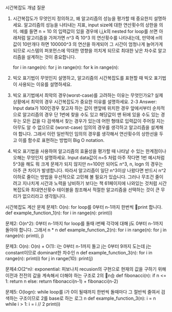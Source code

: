시간복잡도 개념 질문
1. 시간복잡도가 무엇인지 정의하고, 왜 알고리즘의 성능을 평가할 때 중요한지 설명하세요.
알고리즘의 성능을 나타내는 지표, input size에 대한 연산횟수의 상한을 의미. 예를 들면 n = 10 의 입력값이 있을 경우에 i,j,k의 nested for loop를 쓰면 아래처럼 알고리즘을 가져가면 n^3 즉 10^3 의 연산횟수를 나타내는데, 만약에 n의 값이 10만개다 하면 100000^3 의 연산을 하게되어 그 시간이 엄청나게 늘어가게 되므로 시스템의 퍼포먼스에 막대한 영향을 끼치게 되므로 최대한 낮은 차수로 알고리즘을 설계하는 것이 중요합니다.

	for i in range(n):
     		for j in range(n):
     			for k in range(n):

2. 빅오 표기법이 무엇인지 설명하고, 알고리즘의 시간복잡도를 표현할 때 빅오 표기법이 사용되는 이유를 설명하세요.
3. 빅오 표기법에서 최악의 경우(worst-case)를 고려하는 이유는 무엇인가요? 실제 상황에서 최악의 경우 시간복잡도가 중요한 이유를 설명하세요.
2-3 Answer: Input data가 100인경우 찾고자 하는 값이 맨앞에 위치한 경우 앞에서부터 순차적으로 알고리즘의 경우 단 1번에 찾을 수도 있고 해당값이 맨 뒤에 있을 수도 있는 경우는 모든 값을 다 검색해서 찾는 경우가 있는데 어떤 형태로 입력값이 주어질 지는 아무도 알 수 없으므로 (worst-case) 임의의 경우를 생각하고 알고리즘을 설계해야 합니다. 그래서 이런 일반적인 임의의 경우를 생각해서 연산횟수의 상한선을 두고 이를 함수로 표현하는 방법이 Big O notation.

4. 빅오 표기법을 사용하여 알고리즘의 효율성을 평가할 때 나타날 수 있는 한계점이나 오해는 무엇인지 설명하세요.
Input data값이  n=5 처럼 아주 작다면 1번 예시처럼 5^3을 해도 뭐 크게 문제가 되지 않지만 n=100만 되어도 n^3, n, logn 의 경우는 아주 큰 차이가 발생합니다.  따라서 알고리즘이 일단 n^3이상 나왔다면 반드시 n^2이하로 줄이는 방법을 우선적으로 고민해 볼 필요가 있습니다. 그러나 무조건 줄이려고 지나치게 시간과 노력을 낭비하기 보다는 책 61페이지에 나와있는 것처럼 시간복잡도와 최대연산횟수 테이블을 참조해서 적절한 알고리즘을 선택하는 것이 큰 무리가 없으리라고 생각됩니다.

시간복잡도 계산 문제
문제1: O(n): for loop를 0부터 n-1까지 한번씩 print 합니다. 
def example_function_1(n):
    for i in range(n):
        print(i)


문제2: O(n^2): 0부터 n-1까지 for loop를 돌때 i번째 각각에 대해 j도 0부터 n-1까지 돌아야 합니다. 그래서 n * n
def example_function_2(n):
    for i in range(n):
        for j in range(n):
            print(i, j)

문제3: O(n): O(n) + O(1): i는 0부터 n-1까지 돌고 j는 0부터 9까지 도는데 j는 constant이므로 dominant한 차수인 n
def example_function_3(n):
    for i in range(n):
        print(i)
    for j in range(10):
        print(j)

문제4:O(2^n): exponential: 피보나치 recusion의 구현으로 현재의 값을 구하기 위해 이전과 전전의 값을 계속해서 더해야 하는 구조로 2의 n승
def fibonacci(n):
    if n <= 1:
        return n
    else:
        return fibonacci(n-1) + fibonacci(n-2)

문제5: O(logn): while loop를 i가 0이 될때까지 한번씩 돌때마다 그 절반씩 줄여서 검색하는 구조이므로 2를 base로 하는 로그 n
def example_function_3(n):
    i = n
    while i > 1:
        i = i // 2
        print(i)
